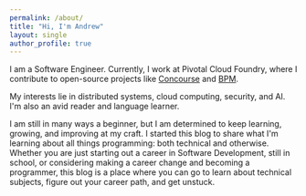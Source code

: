 ```yaml
---
permalink: /about/
title: "Hi, I'm Andrew"
layout: single
author_profile: true
---
```



I am a Software Engineer. Currently, I work at Pivotal Cloud Foundry, where I contribute to open-source projects like [Concourse](https://concourse.ci/) and [BPM](https://github.com/cloudfoundry-incubator/bpm-release). 

My interests lie in distributed systems, cloud computing, security, and AI. I'm also an avid reader and language learner.

I am still in many ways a beginner, but I am determined to keep learning, growing, and improving at my craft. I started this blog to share what I'm learning about all things programming: both technical and otherwise. Whether you are just starting out a career in Software Development, still in school, or considering making a career change and becoming a programmer, this blog is a place where you can go to learn about technical subjects, figure out your career path, and get unstuck.
